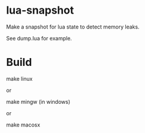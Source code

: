 lua-snapshot
============

Make a snapshot for lua state to detect memory leaks.

See dump.lua for example.

Build
=====

make linux

or

make mingw (in windows)

or

make macosx
